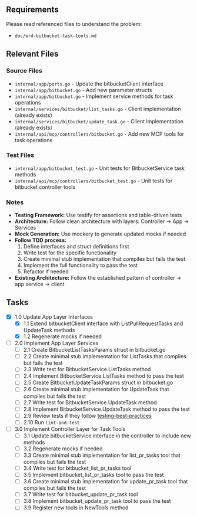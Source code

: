 ## Requirements

Please read referenced files to understand the problem:
- `doc/erd-bitbucket-task-tools.md`

## Relevant Files

### Source Files
- `internal/app/ports.go` - Update the bitbucketClient interface
- `internal/app/bitbucket.go` - Add new parameter structs
- `internal/app/bitbucket.go` - Implement service methods for task operations
- `internal/services/bitbucket/list_tasks.go` - Client implementation (already exists)
- `internal/services/bitbucket/update_task.go` - Client implementation (already exists)
- `internal/api/mcp/controllers/bitbucket.go` - Add new MCP tools for task operations

### Test Files
- `internal/app/bitbucket_test.go` - Unit tests for BitbucketService task methods
- `internal/api/mcp/controllers/bitbucket_test.go` - Unit tests for bitbucket controller tools

### Notes

- **Testing Framework:** Use testify for assertions and table-driven tests
- **Architecture:** Follow clean architecture with layers: Controller → App → Services
- **Mock Generation:** Use mockery to generate updated mocks if needed
- **Follow TDD process:**
  1. Define interfaces and struct definitions first
  2. Write test for the specific functionality
  3. Create minimal stub implementation that compiles but fails the test
  4. Implement the full functionality to pass the test
  5. Refactor if needed
- **Existing Architecture:** Follow the established pattern of controller → app service → client

## Tasks

- [x] 1.0 Update App Layer Interfaces
  - [x] 1.1 Extend bitbucketClient interface with ListPullRequestTasks and UpdateTask methods
  - [x] 1.2 Regenerate mocks if needed

- [ ] 2.0 Implement App Layer Services
  - [ ] 2.1 Create BitbucketListTasksParams struct in bitbucket.go
  - [ ] 2.2 Create minimal stub implementation for ListTasks that compiles but fails the test
  - [ ] 2.3 Write test for BitbucketService.ListTasks method
  - [ ] 2.4 Implement BitbucketService.ListTasks method to pass the test
  - [ ] 2.5 Create BitbucketUpdateTaskParams struct in bitbucket.go
  - [ ] 2.6 Create minimal stub implementation for UpdateTask that compiles but fails the test
  - [ ] 2.7 Write test for BitbucketService.UpdateTask method
  - [ ] 2.8 Implement BitbucketService.UpdateTask method to pass the test
  - [ ] 2.9 Review tests if they follow [testing-best-practices](../testing-best-practices.md)
  - [ ] 2.10 Run `lint-and-test`

- [ ] 3.0 Implement Controller Layer for Task Tools
  - [ ] 3.1 Update bitbucketService interface in the controller to include new methods
  - [ ] 3.2 Regenerate mocks if needed
  - [ ] 3.3 Create minimal stub implementation for list_pr_tasks tool that compiles but fails the test
  - [ ] 3.4 Write test for bitbucket_list_pr_tasks tool
  - [ ] 3.5 Implement bitbucket_list_pr_tasks tool to pass the test
  - [ ] 3.6 Create minimal stub implementation for update_pr_task tool that compiles but fails the test
  - [ ] 3.7 Write test for bitbucket_update_pr_task tool
  - [ ] 3.8 Implement bitbucket_update_pr_task tool to pass the test
  - [ ] 3.9 Register new tools in NewTools method 